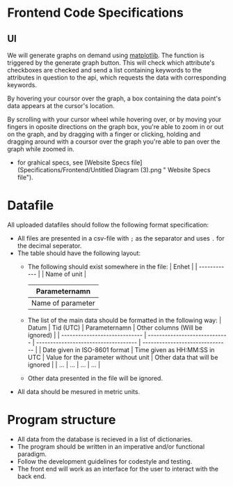 # Frontend Code Specifications

## UI
We will generate graphs on demand using [matplotlib](https://matplotlib.org/tutorials/introductory/usage.html#sphx-glr-tutorials-introductory-usage-py "matplotlib"). The function is triggered by the generate graph button. This will check which attribute's checkboxes are checked and send a list containing keywords to the attributes in question to the api, which requests the data with corresponding keywords.

By hovering your coursor over the graph, a box containing the data point's data appears at the cursor's location. 

By scrolling with your cursor wheel while hovering over, or by moving your fingers in oposite directions on the graph box, you're able to zoom in or out on the graph, and by dragging with a finger or clicking, holding and dragging around with a coursor over the graph you're able to pan over the graph while zoomed in.

* for grahical specs, see [Website Specs file](Specifications/Frontend/Untitled Diagram (3).png " Website Specs file").

# Datafile

All uploaded datafiles should follow the following format specification:
* All files are presented in a csv-file with `;` as the separator and uses `.` for the decimal seperator.
* The table should have the following layout:
   - The following should exist somewhere in the file:
      | Enhet        |
      | ------------ |
      | Name of unit |

      | Parameternamn     |
      | ----------------- |
      | Name of parameter |
    - The list of the main data should be formatted in the following way:
        | Datum                         | Tid (UTC)                     | Parameternamn                        | Other columns (Will be ignored) |
        | ----------------------------- | ----------------------------- | ------------------------------------ | ------------------------------- |
        | Date given in ISO-8601 format | Time given as HH:MM:SS in UTC | Value for the parameter without unit | Other data that will be ignored |
        | ...                           | ...                           | ...                                  | ...                             |
    - Other data presented in the file will be ignored.
* All data should be mesured in metric units.

# Program structure

* All data from the database is recieved in a list of dictionaries.
* The program should be written in an imperative and/or functional paradigm.
* Follow the development guidelines for codestyle and testing. 
* The front end will work as an interface for the user to interact with the back end.
